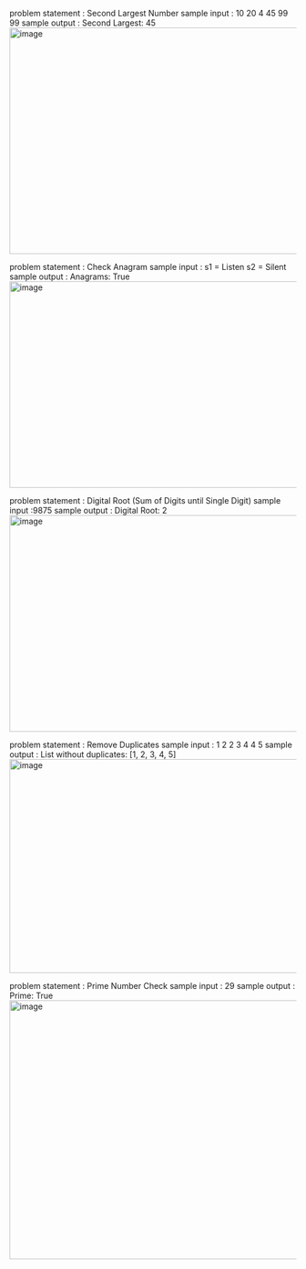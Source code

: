 problem statement : Second Largest Number
sample input : 
10 20 4 45 99 99
sample output : 
Second Largest: 45
<img width="1600" height="397" alt="image" src="https://github.com/user-attachments/assets/48d09627-433d-4889-835b-1a57c95049ad" />


problem statement : Check Anagram
sample input :
s1 = Listen
s2 = Silent
sample output :
Anagrams: True
<img width="1628" height="362" alt="image" src="https://github.com/user-attachments/assets/b6b04884-fb9d-4bac-b7b0-eae532553090" />

problem statement : Digital Root (Sum of Digits until Single Digit)
sample input :9875
sample output : Digital Root: 2
<img width="1555" height="380" alt="image" src="https://github.com/user-attachments/assets/5785f2cf-3da1-4957-936d-457b2f6d02bb" />


problem statement : Remove Duplicates
sample input :
1 2 2 3 4 4 5
sample output :
List without duplicates: [1, 2, 3, 4, 5]
<img width="1637" height="375" alt="image" src="https://github.com/user-attachments/assets/e63e2b86-e200-4428-a6b1-70f4454f5e74" />


problem statement : Prime Number Check
sample input : 29
sample output : 
Prime: True
<img width="1638" height="454" alt="image" src="https://github.com/user-attachments/assets/6490925b-05a2-4015-bffc-cee4554f2d0e" />






